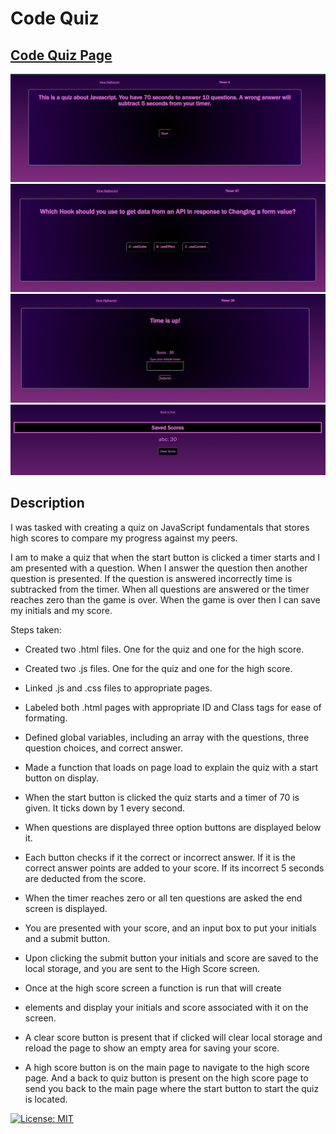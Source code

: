 # Code Quiz

## [Code Quiz Page](https://jsnyder159.github.io/CodeQuiz/)
![Main page](./assets/images/main-page.PNG)
![Active question](./assets/images/active-question.PNG)
![End screen](./assets/images/end-screen.PNG)
![High score](./assets/images/highscore-page.PNG)


## Description 
I was tasked with creating a quiz on JavaScript fundamentals that stores high scores to compare my progress against my peers.

I am to make a quiz that when the start button is clicked a timer starts and I am presented with a question.  When I answer the question then another question is presented.  If the question is answered incorrectly time is subtracked from the timer.  When all questions are answered or the timer reaches zero than the game is over.  When the game is over then I can save my initials and my score.

Steps taken:

- Created two .html files.  One for the quiz and one for the high score.

- Created two .js files.  One for the quiz and one for the high score.

- Linked .js and .css files to appropriate pages.

- Labeled both .html pages with appropriate ID and Class tags for ease of formating.

- Defined global variables, including an array with the questions, three question choices, and correct answer.

- Made a function that loads on page load to explain the quiz with a start button on display.

- When the start button is clicked the quiz starts and a timer of 70 is given.  It ticks down by 1 every second.  

- When questions are displayed three option buttons are displayed below it.

- Each button checks if it the correct or incorrect answer.  If it is the correct answer points are added to your score. If its incorrect 5 seconds are deducted from the score.

-  When the timer reaches zero or all ten questions are asked the end screen is displayed.

-  You are presented with your score, and an input box to put your initials and a submit button.

- Upon clicking the submit button your initials and score are saved to the local storage, and you are sent to the High Score screen.

- Once at the high score screen a function is run that will create <li> elements and display your initials and score associated with it on the screen.

- A clear score button is present that if clicked will clear local storage and reload the page to show an empty area for saving your score.

- A high score button is on the main page to navigate to the high score page.  And a back to quiz button is present on the high score page to send you back to the main page where the start button to start the quiz is located.

[![License: MIT](https://img.shields.io/badge/License-MIT-yellow.svg)](https://opensource.org/licenses/MIT)